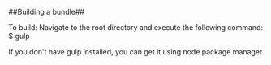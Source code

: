 ##Building a bundle##

To build: Navigate to the root directory and execute the following command:
$ gulp

If you don't have gulp installed, you can get it using node package manager